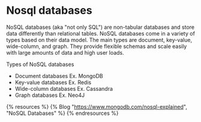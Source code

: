 # Nosql databases

NoSQL databases (aka "not only SQL") are non-tabular databases and store data differently than relational tables. NoSQL databases come in a variety of types based on their data model. The main types are document, key-value, wide-column, and graph. They provide flexible schemas and scale easily with large amounts of data and high user loads.

Types of NoSQL databases
* Document databases Ex. MongoDB
* Key-value databases Ex. Redis
* Wide-column databases Ex. Cassandra
* Graph databases Ex. Neo4J

{% resources %}
  {% Blog "https://www.mongodb.com/nosql-explained", "NoSQL Databases" %}
{% endresources %}
